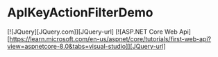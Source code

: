 # ApIKeyActionFilterDemo

 [![JQuery][JQuery.com]][JQuery-url]
 [![ASP.NET Core Web Api][https://learn.microsoft.com/en-us/aspnet/core/tutorials/first-web-api?view=aspnetcore-8.0&tabs=visual-studio]][JQuery-url]
